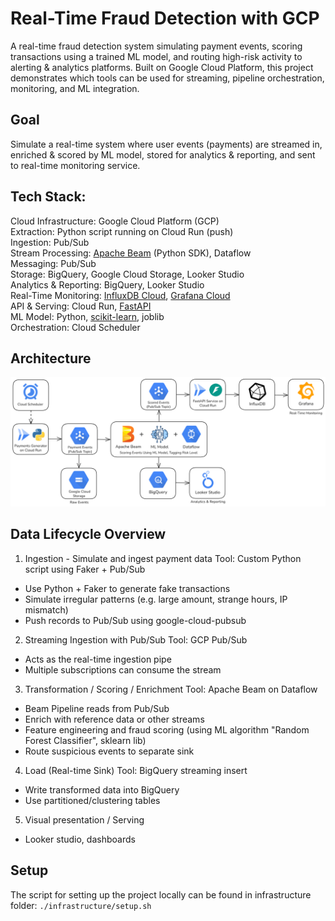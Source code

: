 # Real-Time Fraud Detection with GCP

A real-time fraud detection system simulating payment events, scoring transactions using a trained ML model, and routing high-risk activity to alerting & analytics platforms. Built on Google Cloud Platform, this project demonstrates which tools can be used for streaming, pipeline orchestration, monitoring, and ML integration.

## Goal

Simulate a real-time system where user events (payments) are streamed in, enriched & scored by ML model, stored for analytics & reporting, and sent to real-time monitoring service.

## Tech Stack:

Cloud Infrastructure: Google Cloud Platform (GCP)\
Extraction: Python script running on Cloud Run (push)\
Ingestion: Pub/Sub\
Stream Processing: [Apache Beam](https://beam.apache.org/) (Python SDK), Dataflow\
Messaging: Pub/Sub\
Storage: BigQuery, Google Cloud Storage, Looker Studio\
Analytics & Reporting: BigQuery, Looker Studio\
Real-Time Monitoring: [InfluxDB Cloud](https://www.influxdata.com/products/influxdb-cloud/serverless/), [Grafana Cloud](https://grafana.com/products/cloud/)\
API & Serving: Cloud Run, [FastAPI](https://fastapi.tiangolo.com/)\
ML Model: Python, [scikit-learn](https://scikit-learn.org/), joblib\
Orchestration: Cloud Scheduler

## Architecture

![Architecture diagram - Real-Time Fraud Detection](/diagrams/architecture.png)

## Data Lifecycle Overview

1. Ingestion - Simulate and ingest payment data
   Tool: Custom Python script using Faker + Pub/Sub

- Use Python + Faker to generate fake transactions
- Simulate irregular patterns (e.g. large amount, strange hours, IP mismatch)
- Push records to Pub/Sub using google-cloud-pubsub

2. Streaming Ingestion with Pub/Sub
   Tool: GCP Pub/Sub

- Acts as the real-time ingestion pipe
- Multiple subscriptions can consume the stream

3. Transformation / Scoring / Enrichment
   Tool: Apache Beam on Dataflow

- Beam Pipeline reads from Pub/Sub
- Enrich with reference data or other streams
- Feature engineering and fraud scoring (using ML algorithm "Random Forest Classifier", sklearn lib)
- Route suspicious events to separate sink

4. Load (Real-time Sink)
   Tool: BigQuery streaming insert

- Write transformed data into BigQuery
- Use partitioned/clustering tables

5. Visual presentation / Serving

- Looker studio, dashboards

## Setup

The script for setting up the project locally can be found in infrastructure folder:
`./infrastructure/setup.sh`
